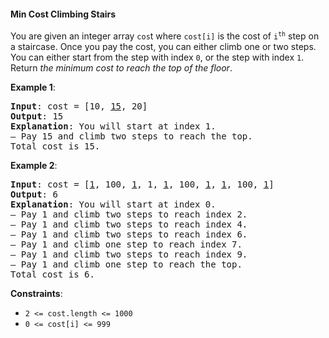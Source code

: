 #### Min Cost Climbing Stairs

You are given an integer array `cos`t where `cost[i]` is the cost of <code>i<sup>th</sup></code> step on a staircase. Once you pay the cost, you can either climb one or two steps.
You can either start from the step with index `0`, or the step with index `1`.
Return _the minimum cost to reach the top of the floor_.

**Example 1**:
<pre><b>Input</b>: cost = [10, <u>15</u>, 20]
<b>Output</b>: 15
<b>Explanation</b>: You will start at index 1.
— Pay 15 and climb two steps to reach the top.
Total cost is 15.
</pre>

**Example 2**:
<pre><b>Input</b>: cost = [<u>1</u>, 100, <u>1</u>, 1, <u>1</u>, 100, <u>1</u>, <u>1</u>, 100, <u>1</u>]
<b>Output</b>: 6
<b>Explanation</b>: You will start at index 0.
— Pay 1 and climb two steps to reach index 2.
— Pay 1 and climb two steps to reach index 4.
— Pay 1 and climb two steps to reach index 6.
— Pay 1 and climb one step to reach index 7.
— Pay 1 and climb two steps to reach index 9.
— Pay 1 and climb one step to reach the top.
Total cost is 6.
</pre>

**Constraints**:
* `2 <= cost.length <= 1000`
* `0 <= cost[i] <= 999`

